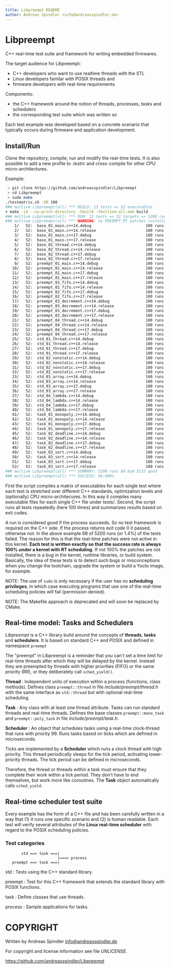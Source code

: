 ```yaml
---
title: Libpreempt README
author: Andreas Spindler <info@andreasspindler.de>
---
```


Libpreempt
==========
C++ real-time test suite and framework for writing embedded firmwares.

The target audience for Libpreempt:

- C++ developers who want to use realtime threads with the STL
- Linux developers familar with POSIX threads and
- firmware developers with real-time requirements

Components:

- the C++ framework around the notion of threads, processes, tasks and schedulers
- the corresponding test suite which was written so

Each test example was developed based on a concrete scenario that typically
occurs during firmware and application development.

Install/Run
-----------

Clone the repository, compile, run and modify the real-time tests. It is also
possible to add a new profile to *.testrc* and cross-compile for other CPU
micro-architectures.

Example:

```sh
 > git clone https://github.com/andreasspindler/Libpreempt
 > cd Libpreempt
 > sudo make
./testmatrix.sh -DR 100
### multivm Libpreempt(all) *** BUILD: 13 tests => 52 executables
+ make -j4 --no-print-directory -Cbuild -fmultivm-all.mak build
### multivm Libpreempt(all) *** RUN: 13 tests => 52 targets => 5200 runs
### multivm Libpreempt(all) *** WARNING: no PREEMPT_RT patches installed in kernel 
    1/   52:  base_01_main.c++14.debug                        100 runs          0 bad        100 good
    2/   52:  base_01_main.c++14.release                      100 runs          0 bad        100 good
    3/   52:  base_01_main.c++17.debug                        100 runs          0 bad        100 good
    4/   52:  base_01_main.c++17.release                      100 runs          0 bad        100 good
    5/   52:  base_02_thread.c++14.debug                      100 runs          0 bad        100 good
    6/   52:  base_02_thread.c++14.release                    100 runs          0 bad        100 good
    7/   52:  base_02_thread.c++17.debug                      100 runs          0 bad        100 good
    8/   52:  base_02_thread.c++17.release                    100 runs          0 bad        100 good
    9/   52:  preempt_01_main.c++14.debug                     100 runs          0 bad        100 good
   10/   52:  preempt_01_main.c++14.release                   100 runs          0 bad        100 good
   11/   52:  preempt_01_main.c++17.debug                     100 runs          0 bad        100 good
   12/   52:  preempt_01_main.c++17.release                   100 runs          0 bad        100 good
   13/   52:  preempt_02_fifo.c++14.debug                     100 runs          2 bad         98 good
   14/   52:  preempt_02_fifo.c++14.release                   100 runs          0 bad        100 good
   15/   52:  preempt_02_fifo.c++17.debug                     100 runs          1 bad         99 good
   16/   52:  preempt_02_fifo.c++17.release                   100 runs          0 bad        100 good
   17/   52:  preempt_03_decrement.c++14.debug                100 runs          9 bad         91 good
   18/   52:  preempt_03_decrement.c++14.release              100 runs         14 bad         86 good
   19/   52:  preempt_03_decrement.c++17.debug                100 runs         23 bad         77 good
   20/   52:  preempt_03_decrement.c++17.release              100 runs         19 bad         81 good
   21/   52:  preempt_04_thread.c++14.debug                   100 runs          0 bad        100 good
   22/   52:  preempt_04_thread.c++14.release                 100 runs          0 bad        100 good
   23/   52:  preempt_04_thread.c++17.debug                   100 runs          0 bad        100 good
   24/   52:  preempt_04_thread.c++17.release                 100 runs          0 bad        100 good
   25/   52:  std_01_thread.c++14.debug                       100 runs          0 bad        100 good
   26/   52:  std_01_thread.c++14.release                     100 runs          0 bad        100 good
   27/   52:  std_01_thread.c++17.debug                       100 runs          0 bad        100 good
   28/   52:  std_01_thread.c++17.release                     100 runs          0 bad        100 good
   29/   52:  std_02_nonstatic.c++14.debug                    100 runs          0 bad        100 good
   30/   52:  std_02_nonstatic.c++14.release                  100 runs          0 bad        100 good
   31/   52:  std_02_nonstatic.c++17.debug                    100 runs          0 bad        100 good
   32/   52:  std_02_nonstatic.c++17.release                  100 runs          0 bad        100 good
   33/   52:  std_03_array.c++14.debug                        100 runs          0 bad        100 good
   34/   52:  std_03_array.c++14.release                      100 runs          0 bad        100 good
   35/   52:  std_03_array.c++17.debug                        100 runs          0 bad        100 good
   36/   52:  std_03_array.c++17.release                      100 runs          0 bad        100 good
   37/   52:  std_04_lambda.c++14.debug                       100 runs          0 bad        100 good
   38/   52:  std_04_lambda.c++14.release                     100 runs          0 bad        100 good
   39/   52:  std_04_lambda.c++17.debug                       100 runs          0 bad        100 good
   40/   52:  std_04_lambda.c++17.release                     100 runs          0 bad        100 good
   41/   52:  task_01_monopoly.c++14.debug                    100 runs          0 bad        100 good
   42/   52:  task_01_monopoly.c++14.release                  100 runs          0 bad        100 good
   43/   52:  task_01_monopoly.c++17.debug                    100 runs          0 bad        100 good
   44/   52:  task_01_monopoly.c++17.release                  100 runs          0 bad        100 good
   45/   52:  task_02_deadline.c++14.debug                    100 runs          0 bad        100 good
   46/   52:  task_02_deadline.c++14.release                  100 runs          0 bad        100 good
   47/   52:  task_02_deadline.c++17.debug                    100 runs          0 bad        100 good
   48/   52:  task_02_deadline.c++17.release                  100 runs          0 bad        100 good
   49/   52:  task_03_sort.c++14.debug                        100 runs          0 bad        100 good
   50/   52:  task_03_sort.c++14.release                      100 runs          0 bad        100 good
   51/   52:  task_03_sort.c++17.debug                        100 runs          0 bad        100 good
   52/   52:  task_03_sort.c++17.release                      100 runs          0 bad        100 good
### multivm Libpreempt(all) *** SUMMARY: 5200 runs 68 bad 5132 good
### multivm Libpreempt(all) *** SUCCESS: 98.600%
```

First the script compiles a matrix of executables for each single test where
each test is stretched over different C++ standards, optimization levels and
(optionally) CPU micro-architecures. In this way it compiles many executable
files for each single C++ file under *tests/*. Second, the script runs all tests
repeatedly (here 100 times) and summarizes results based on exit codes.

A run is considered good if the process succeeds. So no test framework is
required on the C++ side. If the process returns exit code 0 it passed,
otherwise not. In the above example 68 of 5200 runs (or 1.4%) of the tests
failed. The reason for this is that the real-time patches were not active in
this kernel. **Each test is written exactly so that the success rate is always
100% under a kernel with RT scheduling.** If not 100% the patches are not
installed, there is a bug in the kernel, runtime libraries, or build system.
Basically, the idea of these tests is to detect such bugs or misconceptions when
you change the toolchain, upgrade the system or build a Yocto image, for
example.

NOTE: The use of `sudo` is only necessary if the user has no **scheduling
privileges**, in which case executing programs that use one of the real-time
scheduling policies will fail (permission denied).

NOTE: The Makefile approach is deprecated and will soon be replaced by CMake.

Real-time model: Tasks and Schedulers
-------------------------------------

*Libpreempt* is a C++ library build around the concepts of **threads**,
**tasks** and **schedulers**. It is based on standard C++ and POSIX and defined
in namespace `preempt`

The "preempt" in Libpreempt is a reminder that you can't set a time limit for
real-time threads after which they will be delayed by the kernel. Instead they
are preempted by threads with higher priorities (FIFO) or the same priority
(RR), or they deliberately call `sched_yield()`.

**Thread**
: Independent units of execution within a process (functions, class methods).
  Defines class `preempt::thread` in file *include/preempt/thread.h* with the
  same interface as `std::thread` but with optional real-time scheduling.

**Task**
: Any class with at least one thread attribute. Tasks can run standard threads
  and real-time threads. Defines the base classes `preempt::mono_task` and
  `preempt::poly_task` in file *include/preempt/task.h*.

**Scheduler**
: An object that schedules tasks using a real-time clock-thread that runs with
  priority 99. Runs tasks based on ticks which are defined in microseconds.

Ticks are implemented by a **Scheduler** which runs a clock thread with high
priority. This thread periodically sleeps for the tick period, activating
lower-priority threads. The tick period can be defined in microseconds.

Therefore, the thread or threads within a task must ensure that they complete
their work within a tick period. They don't have to end themselves, but work
more like coroutines. The **Task** object automatically calls `sched_yield`.

Real-time scheduler test suite
------------------------------

Every example has the form of a C++ file and has been carefully written in a way
that (1) it runs one specific scenario and (2) is human readable. Each test will
verify several attributes of the **Linux real-time scheduler** with regard to
the POSIX scheduling policies.

### Test categories

```
       std ==> task ===|
                       |===> process
   preempt ==> task ===|
```

std
: Tests using the C++ standard library.

preempt
: Test for this C++ framework that extends the standard library with POSIX
  functions.

task
: Define classes that use threads.

process
: Sample applications for tasks.


COPYRIGHT
=========

Written by Andreas Spindler <info@andreasspindler.de>

For copyright and license information see file *UNLICENSE*.

https://github.com/andreasspindler/Libpreempt

<!--
Local Variables:
fill-column: 80
indent-tabs-mode: nil
markdown-enable-math: t
End:
-->
